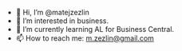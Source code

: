 - 👋 Hi, I’m @matejzezlin
- 👀 I’m interested in business.
- 🌱 I’m currently learning AL for Business Central.
- 📫 How to reach me: m.zezlin@gmail.com

<!---
matejzezlin/matejzezlin is a ✨ special ✨ repository because its `README.md` (this file) appears on your GitHub profile.
You can click the Preview link to take a look at your changes.
--->
